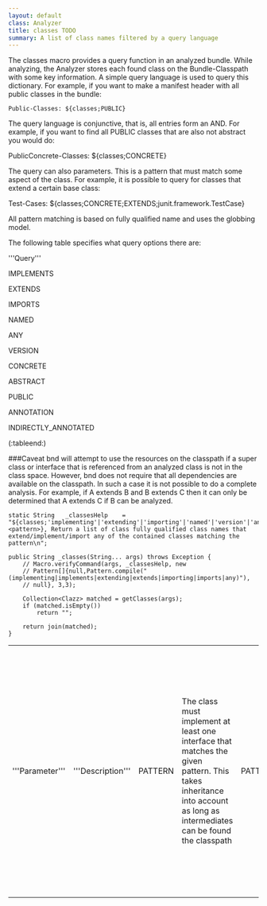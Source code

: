 ```yaml
---
layout: default
class: Analyzer
title: classes TODO
summary: A list of class names filtered by a query language
---
```



The classes macro provides a query function in an analyzed bundle. While analyzing, the Analyzer stores each found class on the Bundle-Classpath with some key information. A simple query language is used to query this dictionary. For example, if you want to make a manifest header with all public classes in the bundle:

  	Public-Classes: ${classes;PUBLIC}

The query language is conjunctive, that is, all entries form an AND. For example, if you want to find all PUBLIC classes that are also not abstract you would do:

  PublicConcrete-Classes: ${classes;CONCRETE}

The query can also parameters. This is a pattern that must match some aspect of the class. For example, it is possible to query for classes that extend a certain base class:

  Test-Cases: ${classes;CONCRETE;EXTENDS;junit.framework.TestCase}

All pattern matching is based on fully qualified name and uses the globbing model.

The following table specifies what query options there are:

<table>
'''Query'''
<td>'''Parameter'''</td>
<td>'''Description'''</td>

IMPLEMENTS
<td>PATTERN</td>
<td>The class must implement at least one interface that matches the given pattern. This takes inheritance into account as long as intermediates can be found the classpath</td>

EXTENDS
<td>PATTERN</td>
<td>The class must implement at least one interface that matches the given pattern. This takes inheritance into account as long as intermediates can be found the classpath.</td>

IMPORTS
<td>PATTERN</td>
<td>The class must use a type from another package that matches the given pattern</td>

NAMED
<td>PATTERN</td>
<td>The class fqn must match the given pattern.</td>

ANY
<td></td>
<td>Matches any class</td>

VERSION
<td>PATTERN</td>
<td>The class format of the given class must match the given version. The version is given as "<major>/<minor>", like "49/0". To select classes that are Java 6, do `${classes;VERSION;49/*}`</td>

CONCRETE
<td></td>
<td>Class must not be abstract</td>

ABSTRACT
<td></td>
<td>Class must be abstract</td>

PUBLIC
<td></td>
<td>Class must be public</td>

ANNOTATION
<td>PATTERN</td>
<td>The class must be directly annotated with an annotation that matches the pattern. The set of annotations is all annotations in the class, also the annotations on fields and methods.</td>

INDIRECTLY_ANNOTATED
<td>PATTERN</td>
<td>The class must be directly or indirectly annotated with an annotation that matches the pattern. The set of annotations is all annotations in the class, the annotations on fields and methods, and all the annotations on those annotations recursively.</td>
(:tableend:)

###Caveat
bnd will attempt to use the resources on the classpath if a super class or interface that is referenced from an analyzed class is not in the class space. However, bnd does not require that all dependencies are available on the classpath. In such a case it is not possible to do a complete analysis. For example, if A extends B and B extends C then it can only be determined that A extends C if B can be analyzed.
 
 

	static String	_classesHelp	= "${classes;'implementing'|'extending'|'importing'|'named'|'version'|'any';<pattern>}, Return a list of class fully qualified class names that extend/implement/import any of the contained classes matching the pattern\n";

	public String _classes(String... args) throws Exception {
		// Macro.verifyCommand(args, _classesHelp, new
		// Pattern[]{null,Pattern.compile("(implementing|implements|extending|extends|importing|imports|any)"),
		// null}, 3,3);

		Collection<Clazz> matched = getClasses(args);
		if (matched.isEmpty())
			return "";

		return join(matched);
	}
